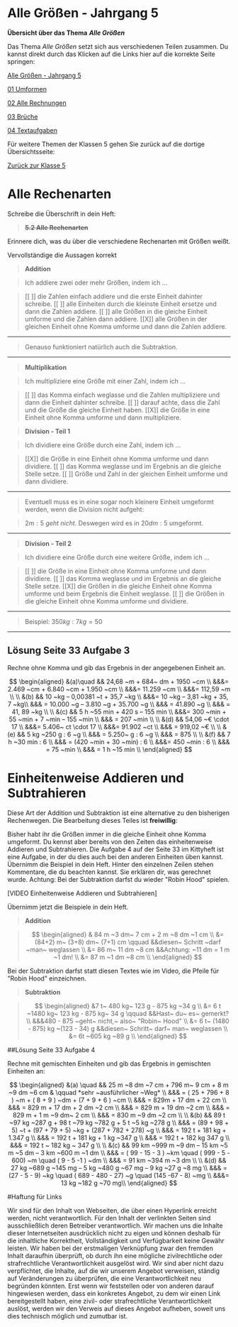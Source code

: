 <!--
author: Susanne Suckfüll
email: su-aes@masannek.de
language: de
narrator: German Female
script: url.js

View this file on https://liascript.github.io/course/?https://raw.githubusercontent.com/SUC-AES/Mathematik-5/master/2_Massen_1.md
-->

# Alle Größen - Jahrgang 5


**Übersicht über das Thema** ***Alle Größen***

Das Thema *Alle Größen* setzt sich aus verschiedenen Teilen zusammen. Du kannst direkt durch das Klicken auf die Links hier auf die korrekte Seite springen:

[Alle Größen - Jahrgang 5](https://liascript.github.io/course/?https://raw.githubusercontent.com/SUC-AES/Mathe-Webseite/master/Klasse_05/05_Alle_GroeBen/M-05-05-Alle_GroeBen.md#2)

[01 Umformen](https://liascript.github.io/course/?https://raw.githubusercontent.com/SUC-AES/Mathe-Webseite/master/Klasse_05/05_Alle_GroeBen/01_Umformen/M-05-05-01-Umformen.md#1)

[02 Alle Rechnungen](https://liascript.github.io/course/?https://raw.githubusercontent.com/SUC-AES/Mathe-Webseite/master/Klasse_05/05_Alle_GroeBen/02_Rechnungen/M-05-05-02-Rechnungen.md#1)

[03 Brüche]()

[04 Textaufgaben](https://liascript.github.io/course/?https://raw.githubusercontent.com/SUC-AES/Mathe-Webseite/master/Klasse_05/05_Alle_GroeBen/04_Textaufgaben/M-05-05-04-Textaufgaben.md#1)


Für weitere Themen der Klassen 5 gehen Sie zurück auf die dortige Übersichtsseite:

[Zurück zur Klasse 5](https://liascript.github.io/course/?https://raw.githubusercontent.com/SUC-AES/Mathe-Webseite/master/Klasse_05/M05_Themen.md#2)



# Alle Rechenarten

Schreibe die Überschrift in dein Heft:

> **~~5.2 Alle Rechenarten~~**

Erinnere dich, was du über die verschiedene Rechenarten mit Größen weißt.

Vervollständige die Aussagen korrekt

> **Addition**

> Ich addiere zwei oder mehr Größen, indem ich ...

> [[ ]] die Zahlen einfach addiere und die erste Einheit dahinter schreibe.
> [[ ]] alle Einheiten durch die kleinste Einheit ersetze und dann die Zahlen addiere.
> [[ ]] alle Größen in die gleiche Einheit umforme und die Zahlen dann addiere.
> [[X]] alle Größen in der gleichen Einheit ohne Komma umforme und dann die Zahlen addiere.
***********************************


> Genauso funktioniert natürlich auch die Subtraktion.


***********************************


> **Multiplikation**

> Ich multipliziere eine Größe mit einer Zahl, indem ich ...

> [[ ]] das Komma einfach weglasse und die Zahlen multipliziere und dann die Einheit dahinter schreibe.
> [[ ]] darauf achte, dass die Zahl und die Größe die gleiche Einheit haben.
> [[X]] die Größe in eine Einheit ohne Komma umforme und dann multipliziere.


> **Division - Teil 1**

> Ich dividiere eine Größe durch eine Zahl, indem ich ...

> [[X]] die Größe in eine Einheit ohne Komma umforme und dann dividiere.
> [[ ]] das Komma weglasse und im Ergebnis an die gleiche Stelle setze.
> [[ ]] Größe und Zahl in der gleichen Einheit umforme und dann dividiere.
***********************************


> Eventuell muss es in eine sogar noch kleinere Einheit umgeformt werden, wenn die Division nicht aufgeht:

> $2 m : 5$ *geht nicht*. Deswegen wird es in $20 dm : 5$ umgeformt.


***********************************


> **Division - Teil 2**

> Ich dividiere eine Größe durch eine weitere Größe, indem ich ...

> [[ ]] die Größe in eine Einheit ohne Komma umforme und dann dividiere.
> [[ ]] das Komma weglasse und im Ergebnis an die gleiche Stelle setze.
> [[X]] die Größen in die gleiche Einheit ohne Komma umforme und beim Ergebnis die Einheit weglasse.
> [[ ]] die Größen in die gleiche Einheit ohne Komma umforme und dividiere.
***********************************


> Beispiel: $350 kg : 7 kg = 50$


***********************************



## Lösung Seite 33 Aufgabe 3


Rechne ohne Komma und gib das Ergebnis in der angegebenen Einheit an.

$$
\begin{aligned}
&(a)\quad && 24,68 ~m + 684~ dm + 1950 ~cm \\
&&&= 2.469 ~cm + 6.840 ~cm + 1.950 ~cm \\
&&&= 11.259 ~cm \\
&&&= 112,59 ~m \\
\\
&(b) && 10 ~kg – 0,00381 ~t + 35,7 ~kg \\
&&&= 10 ~kg – 3,81 ~kg + 35, 7 ~kg\\
&&& = 10.000 ~g – 3.810 ~g + 35.700 ~g \\
&&& = 41.890 ~g \\
&&& = 41, 89 ~kg \\
\\
&(c) && 5 h ~55 min + 420 s – 155 min \\
&&&= 300 ~min + 55 ~min + 7 ~min – 155 ~min \\
&&& = 207 ~min \\
\\
&(d) && 54,06 ~€ \cdot 17 \\
&&&= 5.406~ ct \cdot 17 \\
&&&= 91.902 ~ct \\
&&& = 919,02 ~€ \\
\\
&(e) && 5 kg ~250 g : 6 ~g \\
&&& = 5.250~ g : 6 ~g \\
&&& = 875 \\
\\
&(f) && 7 h ~30 min : 6 \\
&&& = (420 ~min + 30 ~min) : 6 \\
&&&= 450 ~min : 6 \\
&&& = 75 ~min \\
&&& = 1 h ~15 min \\
\end{aligned}
$$

# Einheitenweise Addieren und Subtrahieren

Diese Art der Addition und Subtraktion ist eine alternative zu den bisherigen Rechenwegen. Die Bearbeitung dieses Teiles ist **freiwillig**:

Bisher habt ihr die Größen immer in die gleiche Einheit ohne Komma umgeformt. Du kennst aber bereits von den Zeiten das einheitenweise Addieren und Subtrahieren. Die Aufgabe 4 auf der Seite 33 im Kittyheft ist eine Aufgabe, in der du dies auch bei den anderen Einheiten üben kannst. Übernimm die Beispiel in dein Heft. Hinter den einzelnen Zeilen stehen Kommentare, die du beachten kannst. Sie erklären dir, was gerechnet wurde. Achtung: Bei der Subtraktion darfst du wieder "Robin Hood" spielen.

[VIDEO Einheitenweise Addieren und Subtrahieren]

Übernimm jetzt die Beispiele in dein Heft.

> **Addition**

> $$
\begin{aligned}
& 84 m ~3 dm~ 7 cm + 2 m ~8 dm ~1 cm  \\
&= (84+2) m~ (3+8) dm~ (7+1) cm  \qquad &&diesen~ Schritt ~darf ~man~ weglassen \\
&= 86 m~ 11 dm ~8 cm   &&Achtung: ~11 dm = 1 m ~1 dm! \\
&= 87 m ~1 dm ~8 cm \\
\end{aligned}
$$


Bei der Subtraktion darfst statt diesen Textes wie im Video, die Pfeile für "Robin Hood" einzeichnen.

> **Subtraktion**

> $$
\begin{aligned}
&7 t~ 480 kg~ 123 g - 875 kg ~34 g \\
&= 6 t ~1480 kg~ 123 kg - 875 kg~ 34 g \qquad  &&Hast~ du~ es~ gemerkt? \\
&&&480 - 875 ~geht~ nicht,~ also~ "Robin~ Hood" \\
&= 6 t~ (1480 - 875) kg ~(123 - 34) g  &&diesen~ Schritt~ darf~ man~ weglassen \\
&= 6t ~605 kg ~89 g \\
\end{aligned}
$$



##Lösung Seite 33 Aufgabe 4

Rechne mit gemischten Einheiten und gib das Ergebnis in gemischten Einheiten an:

$$
\begin{aligned}
&(a) \quad && 25 m ~8 dm ~7 cm + 796 m~ 9 cm + 8 m ~9 dm ~6 cm & \qquad *sehr ~ausführlicher ~Weg* \\
&&& = ( 25 + 796 + 8 ) ~m + ( 8  + 9 ) ~dm + (7  + 9 + 6 ) ~cm \\
&&& = 829m +  17 dm + 22 cm \\
&&& = 829 m + 17 dm + 2 dm ~2 cm \\
&&& = 829 m + 19 dm ~2 cm \\
&&& = 829 m + 1 m ~9 dm~ 2 cm \\
&&& = 830 m ~9 dm ~2 cm \\
\\
&(b) && 89 t ~97 kg ~287 g + 98 t ~79 kg ~782 g + 5 t ~5 kg ~278 g \\
&&& = (89 + 98 + 5) ~t + (97 + 79 + 5) ~kg + (287 + 782 + 278) ~g \\
&&& = 192 t + 181 kg + 1.347 g \\
&&& = 192 t + 181 kg + 1 kg ~347 g \\
&&& = 192 t + 182 kg 347 g \\
&&& = 192 t ~ 182 kg ~ 347 g \\
\\
&(c) && 99 km ~999 m ~9 dm – 15 km ~5 m ~5 dm – 3 km ~600 m ~1 dm \\
&&& = ( 99 - 15 - 3 ) ~km \quad ( 999 - 5 - 600) ~m \quad ( 9 - 5 -1 ) ~dm \\
&&& = 91 km ~394 m ~3 dm \\
\\
&(d) && 27 kg ~689 g ~145 mg – 5 kg ~480 g ~67 mg – 9 kg ~27 g ~8 mg \\
&&& = (27 - 5 - 9) ~kg \quad ( 689 - 480 - 27) ~g \quad (145 -67 - 8) ~mg \\
&&&= 13 kg ~182 g ~70 mg\\
\end{aligned}
$$

#Haftung für Links

Wir sind für den Inhalt von Webseiten, die über einen Hyperlink erreicht werden, nicht verantwortlich. Für den Inhalt der verlinkten Seiten sind ausschließlich deren Betreiber verantwortlich. Wir machen uns die Inhalte dieser Internetseiten ausdrücklich nicht zu eigen und können deshalb für die inhaltliche Korrektheit, Vollständigkeit und Verfügbarkeit keine Gewähr leisten. Wir haben bei der erstmaligen Verknüpfung zwar den fremden Inhalt daraufhin überprüft, ob durch ihn eine mögliche zivilrechtliche oder strafrechtliche Verantwortlichkeit ausgelöst wird. Wir sind aber nicht dazu verpflichtet, die Inhalte, auf die wir unserem Angebot verweisen, ständig auf Veränderungen zu überprüfen, die eine Verantwortlichkeit neu begründen könnten. Erst wenn wir feststellen oder von anderen darauf hingewiesen werden, dass ein konkretes Angebot, zu dem wir einen Link bereitgestellt haben, eine zivil- oder strafrechtliche Verantwortlichkeit auslöst, werden wir den Verweis auf dieses Angebot aufheben, soweit uns dies technisch möglich und zumutbar ist.
